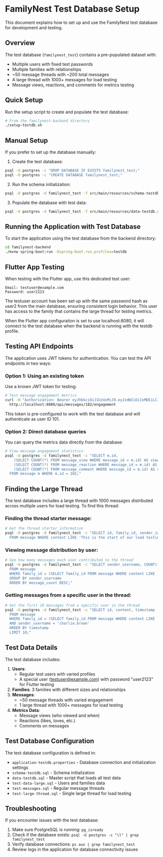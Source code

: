 # FamilyNest Test Database Setup

This document explains how to set up and use the FamilyNest test database for development and testing.

## Overview

The test database (`familynest_test`) contains a pre-populated dataset with:
- Multiple users with fixed test passwords
- Multiple families with relationships
- ~50 message threads with ~200 total messages
- A large thread with 1000+ messages for load testing
- Message views, reactions, and comments for metrics testing

## Quick Setup

Run the setup script to create and populate the test database:

```bash
# From the familynest-backend directory
./setup-testdb.sh
```

## Manual Setup

If you prefer to set up the database manually:

1. Create the test database:
```bash
psql -U postgres -c "DROP DATABASE IF EXISTS familynest_test;"
psql -U postgres -c "CREATE DATABASE familynest_test;"
```

2. Run the schema initialization:
```bash
psql -U postgres -d familynest_test -f src/main/resources/schema-testdb.sql
```

3. Populate the database with test data:
```bash
psql -U postgres -d familynest_test -f src/main/resources/data-testdb.sql
```

## Running the Application with Test Database

To start the application using the test database from the backend directory:

```bash
cd familynest-backend
./mvnw spring-boot:run -Dspring-boot.run.profiles=testdb
```

## Flutter App Testing

When testing with the Flutter app, use this dedicated test user:

```
Email: testuser@example.com
Password: user2123
```

The testuser account has been set up with the same password hash as user2 from the main database, ensuring consistent login behavior. This user has access to the family that contains the large thread for testing metrics.

When the Flutter app configuration is set to use localhost:8080, it will connect to the test database when the backend is running with the testdb profile.

## Testing API Endpoints

The application uses JWT tokens for authentication. You can test the API endpoints in two ways:

### Option 1: Using an existing token

Use a known JWT token for testing:

```bash
# Test message engagement metrics
curl -H "Authorization: Bearer eyJhbGciOiJIUzUxMiJ9.eyJzdWIiOiIxMDEiLCJyb2xlIjoiVVNFUiIsImV4cCI6MTc0NjY1MDI2OX0.S-kbcG3qS6C8UgiN4GVLtjwbloHZda5c5qfG76WBCqnOWKEnowA47grgz9YaIKn0H0FLzbboB4CAm4GIwbgjXw" \
  http://localhost:8080/api/messages/102/engagement
```

This token is pre-configured to work with the test database and will authenticate as user ID 101.

### Option 2: Direct database queries

You can query the metrics data directly from the database:

```bash
# View message engagement statistics
psql -U postgres -d familynest_test -c "SELECT m.id, 
    (SELECT COUNT(*) FROM message_view WHERE message_id = m.id) AS views,
    (SELECT COUNT(*) FROM message_reaction WHERE message_id = m.id) AS reactions,
    (SELECT COUNT(*) FROM message_comment WHERE message_id = m.id) AS comments
  FROM message m WHERE m.id = 102;"
```

## Finding the Large Thread

The test database includes a large thread with 1000 messages distributed across multiple users for load testing. To find this thread:

### Finding the thread starter message:

```bash
# Get the thread starter information
psql -U postgres -d familynest_test -c "SELECT id, family_id, sender_id, sender_username, content 
  FROM message WHERE content LIKE 'This is the start of our load testing thread%';"
```

### Viewing message distribution by user:

```bash
# See how many messages each user contributed to the thread
psql -U postgres -d familynest_test -c "SELECT sender_username, COUNT(*) as message_count 
  FROM message 
  WHERE family_id = (SELECT family_id FROM message WHERE content LIKE 'This is the start of our load testing thread%') 
  GROUP BY sender_username 
  ORDER BY message_count DESC;"
```

### Getting messages from a specific user in the thread:

```bash
# Get the first 10 messages from a specific user in the thread
psql -U postgres -d familynest_test -c "SELECT id, content, timestamp 
  FROM message 
  WHERE family_id = (SELECT family_id FROM message WHERE content LIKE 'This is the start of our load testing thread%')
  AND sender_username = 'charlie.brown'
  ORDER BY timestamp
  LIMIT 10;"
```

## Test Data Details

The test database includes:

1. **Users**: 
   - Regular test users with varied profiles
   - A special user (testuser@example.com) with password "user2123" for Flutter testing
2. **Families**: 3 families with different sizes and relationships
3. **Messages**: 
   - ~50 message threads with varied engagement
   - 1 large thread with 1000+ messages for load testing
4. **Metrics Data**:
   - Message views (who viewed and when)
   - Reactions (likes, loves, etc.)
   - Comments on messages

## Test Database Configuration

The test database configuration is defined in:
- `application-testdb.properties` - Database connection and initialization settings
- `schema-testdb.sql` - Schema initialization
- `data-testdb.sql` - Master script that loads all test data
- `test-data-large.sql` - Users and families data
- `test-messages.sql` - Regular message threads
- `test-large-thread.sql` - Single large thread for load testing

## Troubleshooting

If you encounter issues with the test database:

1. Make sure PostgreSQL is running: `pg_isready`
2. Check if the database exists: `psql -U postgres -c "\l" | grep familynest_test`
3. Verify database connections: `ps aux | grep familynest_test`
4. Review logs in the application for database connectivity issues 